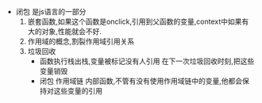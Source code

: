 - 闭包 是js语言的一部分
    1. 嵌套函数,如果这个函数是onclick,引用到父函数的变量,context中如果有大的对象,性能就会不好.
    2. 作用域的概念,割裂作用域引用关系
    3. 垃圾回收  
        - 函数执行栈出栈,变量被标记没有人引用  在下一次垃圾回收时刻,把这些变量销毁
        - 闭包 作用域链 内部函数,不管有没有使用作用域链中的变量,他都会保持对这些变量的引用